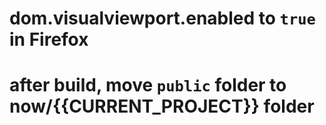 # dom.visualviewport.enabled to `true` in Firefox

# after build, move `public` folder to now/{{CURRENT_PROJECT}} folder
